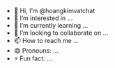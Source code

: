 - 👋 Hi, I’m @hoangkimvatchat
- 👀 I’m interested in ...
- 🌱 I’m currently learning ...
- 💞️ I’m looking to collaborate on ...
- 📫 How to reach me ...
- 😄 Pronouns: ...
- ⚡ Fun fact: ...

<!---
hoangkimvatchat/hoangkimvatchat is a ✨ special ✨ repository because its `README.md` (this file) appears on your GitHub profile.
You can click the Preview link to take a look at your changes.
--->
